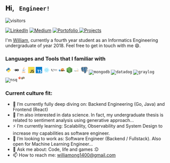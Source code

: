 <h2> 𝐇i, <code> Engineer! </code> </h2>

![visitors](https://visitor-badge.glitch.me/badge?page_id=github.com/William9923)

<a href="https://www.linkedin.com/in/williamong9923/" target="_blank"><img src="https://img.shields.io/badge/LinkedIn-%230077B5.svg?&style=flat&logo=linkedin&logoColor=white" alt="LinkedIn"></a>
<a href="https://medium.com/@williamong1400" target="_blank"><img src="https://img.shields.io/badge/Medium-gray.svg?&style=flat&logo=medium&logoColor=white" alt="Medium"></a>
<a href="http://william.github.io" target="_blank">
<img src="https://img.shields.io/static/v1?label=Web&message=william.github.io&color=%230076D6&style=flat&logo=google-chrome&logoColor=%230076D6" alt="Portofolio"/>
</a>
<a href="http://william.github.io" target="_blank">
<img src="https://img.shields.io/badge/Projects-5-yellow?&style=flat" alt="Projects"/>
</a>


I'm [William](https://william9923.github.io/), currently a fourth year student as an Informatics Engineering undergraduate of year 2018. Feel free to get in touch with me 😄.


<h3><strong>Languages and Tools that I familiar with</strong></h3>
<code><img height="20" src="https://raw.githubusercontent.com/github/explore/80688e429a7d4ef2fca1e82350fe8e3517d3494d/topics/python/python.png" alt="python"></code>  
<code><img height="20" src="https://raw.githubusercontent.com/github/explore/80688e429a7d4ef2fca1e82350fe8e3517d3494d/topics/go/go.png" alt="go"></code>
<code><img height="20" src="https://raw.githubusercontent.com/github/explore/5b3600551e122a3277c2c5368af2ad5725ffa9a1/topics/java/java.png" alt="java"></code>
<code><img height="20" src="https://raw.githubusercontent.com/github/explore/80688e429a7d4ef2fca1e82350fe8e3517d3494d/topics/javascript/javascript.png" alt="javascript"></code>
<code><img height="20" src="https://raw.githubusercontent.com/github/explore/80688e429a7d4ef2fca1e82350fe8e3517d3494d/topics/typescript/typescript.png" alt="typescript"></code>
<code><img height="20" src="https://raw.githubusercontent.com/github/explore/80688e429a7d4ef2fca1e82350fe8e3517d3494d/topics/react/react.png" alt="react"></code>
<code><img height="20" src="https://raw.githubusercontent.com/github/explore/80688e429a7d4ef2fca1e82350fe8e3517d3494d/topics/flask/flask.png" alt="flask"></code>
<code><img height="20" src="https://raw.githubusercontent.com/github/explore/80688e429a7d4ef2fca1e82350fe8e3517d3494d/topics/scikit-learn/scikit-learn.png" alt="machine learning"></code>
<code><img height="20" src="https://raw.githubusercontent.com/github/explore/80688e429a7d4ef2fca1e82350fe8e3517d3494d/topics/nodejs/nodejs.png" alt="nodejs"></code>
<code><img height="20" src="https://raw.githubusercontent.com/github/explore/80688e429a7d4ef2fca1e82350fe8e3517d3494d/topics/mysql/mysql.png" alt="mysql"></code>
<code><img height="20" src="https://raw.githubusercontent.com/github/explore/80688e429a7d4ef2fca1e82350fe8e3517d3494d/topics/postgresql/postgresql.png" alt="postgresql"></code>
<code><img height="20" src="https://raw.githubusercontent.com/mongodb/mongo/b916a2ed3affa06b99ff57b0d13eed611232e04a/docs/leaf.svg" alt="mongodb"></code>
<code><img height="20" src="https://www.drupal.org/files/datadog-logo-purple.png" alt="datadog"></code>
<code><img height="20" src="https://avatars.githubusercontent.com/u/474892?s=200&v=4" alt="graylog"></code>
<code><img height="20" src="https://camo.githubusercontent.com/35df65972dd10241edb2bdbd1f49f7f52b83f909b32d91f76aa6bd0c6b976ea5/68747470733a2f2f6e73712e696f2f7374617469632f696d672f6e73715f626c75652e706e67" alt="nsq"></code>
<code><img height="20" src="https://raw.githubusercontent.com/github/explore/80688e429a7d4ef2fca1e82350fe8e3517d3494d/topics/git/git.png" alt="git"></code>

<h3><strong>Current culture fit:</strong></h3>

- 🔭 I’m currently fully deep diving on: Backend Engineering (Go, Java) and Frontend (React)
- 🌱 I'm also interested in data science. In fact, my undergraduate thesis is related to sentiment analysis using generative approach...
- ⚡ I’m currently learning: Scalability, Observability and System Design to increase my capabilities as software engineer.
- 👯 I’m looking to work as: Software Engineer (Backend / Fullstack). Also open for Machine Learning Engineer...
- 💬 Ask me about: Code, life and games :D
- 📫 How to reach me: williamong1400@gmail.com

<br>

